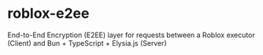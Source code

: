 # roblox-e2ee
End-to-End Encryption (E2EE) layer for requests between a Roblox executor (Client) and Bun + TypeScript + Elysia.js (Server)
